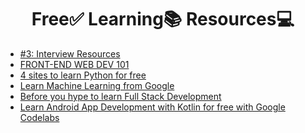 <h1 align="center">
	Free✅ Learning📚 Resources💻
</h1>

<!-- BLOG-POST-LIST:START -->
- [#3: Interview Resources](https://matrixread.com/3-interview-resources/)
- [FRONT-END WEB DEV 101](https://matrixread.com/front-end-web-dev-101/)
- [4 sites to learn Python for free](https://matrixread.com/learn-python-3-free/)
- [Learn Machine Learning from Google](https://matrixread.com/machine-learning-google/)
- [Before you hype to learn Full Stack Development](https://matrixread.com/learn-full-stack-development/)
- [Learn Android App Development with Kotlin for free with Google Codelabs](https://matrixread.com/learn-android-app-development-with-kotlin-for-free/)
<!-- BLOG-POST-LIST:END -->
